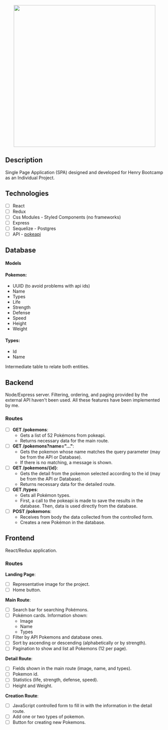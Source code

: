 <p align='center'>
    <img width='450' src='https://encrypted-tbn0.gstatic.com/images?q=tbn:ANd9GcR2GvdWtQW1A5bkgke8PwgS-Z1GE6AIgblKGg&usqp=CAU' </img>
</p>

## Description
Single Page Application (SPA) designed and developed for Henry Bootcamp as an Individual Project.

## Technologies
- [ ] React
- [ ] Redux
- [ ] Css Modules - Styled Components (no frameworks)
- [ ] Express
- [ ] Sequelize - Postgres
- [ ] API - [pokeapi](https://pokeapi.co/)

## Database
#### Models
#### Pokemon:
- UUID (to avoid problems with api ids)
- Name
- Types
- Life
- Strength
- Defense
- Speed
- Height
- Weight
#### Types:
- Id
- Name

Intermediate table to relate both entities.

## Backend
<p>
Node/Express server.
Filtering, ordering, and paging provided by the external API haven't been used. All these features have been implemented by me.
<p>
  
### Routes
  
 - [ ] __GET /pokemons__:
   - Gets a list of 52 Pokémons from pokeapi.
   - Returns necessary data for the main route.
 - [ ] __GET /pokemons?name="..."__:
   - Gets the pokemon whose name matches the query parameter (may be from the API or Database).
   - If there is no matching, a message is shown.
 - [ ] __GET /pokemons/{id}__:
   - Gets the detail from the pokemon selected according to the id (may be from the API or Database).
   - Returns necessary data for the detailed route.
 - [ ] __GET /types__:
   - Gets all Pokémon types.
   - First, a call to the pokeapi is made to save the results in the database. Then, data is used directly from the database.
 - [ ] __POST /pokemons__:
   - Receives from body the data collected from the controlled form.
   - Creates a new Pokémon in the database.

## Frontend
<p>
React/Redux application.
<p>

### Routes
  
 __Landing Page__:
- [ ] Representative image for the project.
- [ ] Home button.
  
__Main Route__:
- [ ] Search bar for searching Pokémons.
- [ ] Pokémon cards. Information shown:
  - Image
  - Name
  - Types
- [ ] Filter by API Pokemons and database ones.
- [ ] Sort by ascending or descending (alphabetically or by strength).
- [ ] Pagination to show and list all Pokemons (12 per page).
  
__Detail Route__:
- [ ] Fields shown in the main route (image, name, and types).
- [ ] Pokemon id.
- [ ] Statistics (life, strength, defense, speed).
- [ ] Height and Weight.

__Creation Route__: 
- [ ] JavaScript controlled form to fill in with the information in the detail route.
- [ ] Add one or two types of pokemon.
- [ ] Button for creating new Pokemons.
